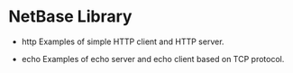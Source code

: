 # NetBase Library

- http
Examples of simple HTTP client and HTTP server.

- echo
Examples of echo server and echo client based on TCP protocol.
